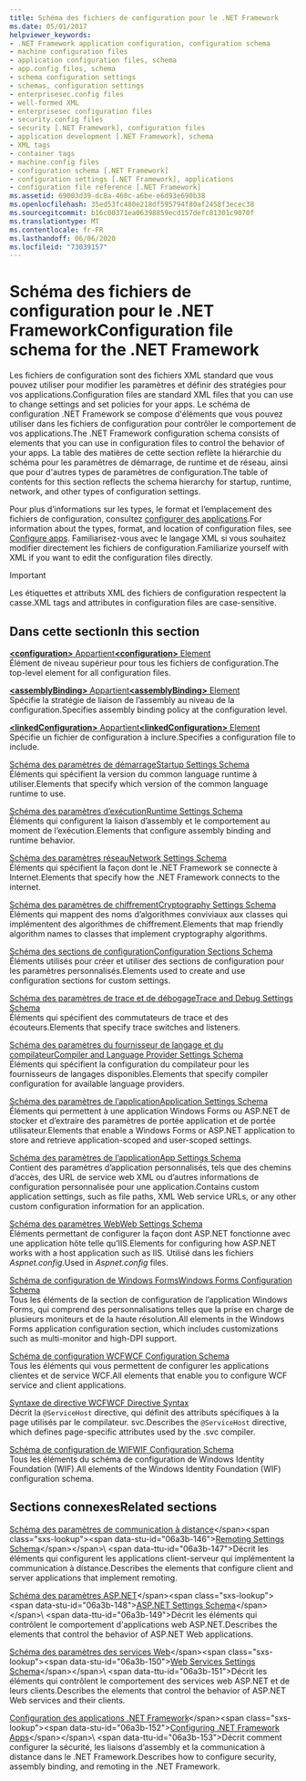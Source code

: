 ```yaml
---
title: Schéma des fichiers de configuration pour le .NET Framework
ms.date: 05/01/2017
helpviewer_keywords:
- .NET Framework application configuration, configuration schema
- machine configuration files
- application configuration files, schema
- app.config files, schema
- schema configuration settings
- schemas, configuration settings
- enterprisesec.config files
- well-formed XML
- enterprisesec configuration files
- security.config files
- security [.NET Framework], configuration files
- application development [.NET Framework], schema
- XML tags
- container tags
- machine.config files
- configuration schema [.NET Framework]
- configuration settings [.NET Framework], applications
- configuration file reference [.NET Framework]
ms.assetid: 69003d39-dc8a-460c-a6be-e6d93e690b38
ms.openlocfilehash: 35ed53fc480e218df595794f80af2458f3ecec38
ms.sourcegitcommit: b16c00371ea06398859ecd157defc81301c9070f
ms.translationtype: MT
ms.contentlocale: fr-FR
ms.lasthandoff: 06/06/2020
ms.locfileid: "73039157"
---
```

# <a name="configuration-file-schema-for-the-net-framework"></a><span data-ttu-id="06a3b-102">Schéma des fichiers de configuration pour le .NET Framework</span><span class="sxs-lookup"><span data-stu-id="06a3b-102">Configuration file schema for the .NET Framework</span></span>

<span data-ttu-id="06a3b-103">Les fichiers de configuration sont des fichiers XML standard que vous pouvez utiliser pour modifier les paramètres et définir des stratégies pour vos applications.</span><span class="sxs-lookup"><span data-stu-id="06a3b-103">Configuration files are standard XML files that you can use to change settings and set policies for your apps.</span></span> <span data-ttu-id="06a3b-104">Le schéma de configuration .NET Framework se compose d'éléments que vous pouvez utiliser dans les fichiers de configuration pour contrôler le comportement de vos applications.</span><span class="sxs-lookup"><span data-stu-id="06a3b-104">The .NET Framework configuration schema consists of elements that you can use in configuration files to control the behavior of your apps.</span></span> <span data-ttu-id="06a3b-105">La table des matières de cette section reflète la hiérarchie du schéma pour les paramètres de démarrage, de runtime et de réseau, ainsi que pour d'autres types de paramètres de configuration.</span><span class="sxs-lookup"><span data-stu-id="06a3b-105">The table of contents for this section reflects the schema hierarchy for startup, runtime, network, and other types of configuration settings.</span></span>

<span data-ttu-id="06a3b-106">Pour plus d’informations sur les types, le format et l’emplacement des fichiers de configuration, consultez [configurer des applications](../index.md).</span><span class="sxs-lookup"><span data-stu-id="06a3b-106">For information about the types, format, and location of configuration files, see [Configure apps](../index.md).</span></span> <span data-ttu-id="06a3b-107">Familiarisez-vous avec le langage XML si vous souhaitez modifier directement les fichiers de configuration.</span><span class="sxs-lookup"><span data-stu-id="06a3b-107">Familiarize yourself with XML if you want to edit the configuration files directly.</span></span>

> [!IMPORTANT]
> <span data-ttu-id="06a3b-108">Les étiquettes et attributs XML des fichiers de configuration respectent la casse.</span><span class="sxs-lookup"><span data-stu-id="06a3b-108">XML tags and attributes in configuration files are case-sensitive.</span></span>

## <a name="in-this-section"></a><span data-ttu-id="06a3b-109">Dans cette section</span><span class="sxs-lookup"><span data-stu-id="06a3b-109">In this section</span></span>

<span data-ttu-id="06a3b-110">[**\<configuration>** Appartient](configuration-element.md)</span><span class="sxs-lookup"><span data-stu-id="06a3b-110">[**\<configuration>** Element](configuration-element.md)</span></span>\
<span data-ttu-id="06a3b-111">Élément de niveau supérieur pour tous les fichiers de configuration.</span><span class="sxs-lookup"><span data-stu-id="06a3b-111">The top-level element for all configuration files.</span></span>

<span data-ttu-id="06a3b-112">[**\<assemblyBinding>** Appartient](assemblybinding-element-for-configuration.md)</span><span class="sxs-lookup"><span data-stu-id="06a3b-112">[**\<assemblyBinding>** Element](assemblybinding-element-for-configuration.md)</span></span>\
<span data-ttu-id="06a3b-113">Spécifie la stratégie de liaison de l’assembly au niveau de la configuration.</span><span class="sxs-lookup"><span data-stu-id="06a3b-113">Specifies assembly binding policy at the configuration level.</span></span>

<span data-ttu-id="06a3b-114">[**\<linkedConfiguration>** Appartient](linkedconfiguration-element.md)</span><span class="sxs-lookup"><span data-stu-id="06a3b-114">[**\<linkedConfiguration>** Element](linkedconfiguration-element.md)</span></span>\
<span data-ttu-id="06a3b-115">Spécifie un fichier de configuration à inclure.</span><span class="sxs-lookup"><span data-stu-id="06a3b-115">Specifies a configuration file to include.</span></span>

<span data-ttu-id="06a3b-116">[Schéma des paramètres de démarrage](./startup/index.md)</span><span class="sxs-lookup"><span data-stu-id="06a3b-116">[Startup Settings Schema](./startup/index.md)</span></span>\
<span data-ttu-id="06a3b-117">Éléments qui spécifient la version du common language runtime à utiliser.</span><span class="sxs-lookup"><span data-stu-id="06a3b-117">Elements that specify which version of the common language runtime to use.</span></span>

<span data-ttu-id="06a3b-118">[Schéma des paramètres d’exécution](./runtime/index.md)</span><span class="sxs-lookup"><span data-stu-id="06a3b-118">[Runtime Settings Schema](./runtime/index.md)</span></span>\
<span data-ttu-id="06a3b-119">Éléments qui configurent la liaison d’assembly et le comportement au moment de l’exécution.</span><span class="sxs-lookup"><span data-stu-id="06a3b-119">Elements that configure assembly binding and runtime behavior.</span></span>

<span data-ttu-id="06a3b-120">[Schéma des paramètres réseau](./network/index.md)</span><span class="sxs-lookup"><span data-stu-id="06a3b-120">[Network Settings Schema](./network/index.md)</span></span>\
<span data-ttu-id="06a3b-121">Éléments qui spécifient la façon dont le .NET Framework se connecte à Internet.</span><span class="sxs-lookup"><span data-stu-id="06a3b-121">Elements that specify how the .NET Framework connects to the internet.</span></span>

<span data-ttu-id="06a3b-122">[Schéma des paramètres de chiffrement](./cryptography/index.md)</span><span class="sxs-lookup"><span data-stu-id="06a3b-122">[Cryptography Settings Schema](./cryptography/index.md)</span></span>\
<span data-ttu-id="06a3b-123">Éléments qui mappent des noms d’algorithmes conviviaux aux classes qui implémentent des algorithmes de chiffrement.</span><span class="sxs-lookup"><span data-stu-id="06a3b-123">Elements that map friendly algorithm names to classes that implement cryptography algorithms.</span></span>

<span data-ttu-id="06a3b-124">[Schéma des sections de configuration](configuration-sections-schema.md)</span><span class="sxs-lookup"><span data-stu-id="06a3b-124">[Configuration Sections Schema](configuration-sections-schema.md)</span></span>\
<span data-ttu-id="06a3b-125">Éléments utilisés pour créer et utiliser des sections de configuration pour les paramètres personnalisés.</span><span class="sxs-lookup"><span data-stu-id="06a3b-125">Elements used to create and use configuration sections for custom settings.</span></span>

<span data-ttu-id="06a3b-126">[Schéma des paramètres de trace et de débogage](./trace-debug/index.md)</span><span class="sxs-lookup"><span data-stu-id="06a3b-126">[Trace and Debug Settings Schema](./trace-debug/index.md)</span></span>\
<span data-ttu-id="06a3b-127">Éléments qui spécifient des commutateurs de trace et des écouteurs.</span><span class="sxs-lookup"><span data-stu-id="06a3b-127">Elements that specify trace switches and listeners.</span></span>

<span data-ttu-id="06a3b-128">[Schéma des paramètres du fournisseur de langage et du compilateur](./compiler/index.md)</span><span class="sxs-lookup"><span data-stu-id="06a3b-128">[Compiler and Language Provider Settings Schema](./compiler/index.md)</span></span>\
<span data-ttu-id="06a3b-129">Éléments qui spécifient la configuration du compilateur pour les fournisseurs de langages disponibles.</span><span class="sxs-lookup"><span data-stu-id="06a3b-129">Elements that specify compiler configuration for available language providers.</span></span>

<span data-ttu-id="06a3b-130">[Schéma des paramètres de l’application](application-settings-schema.md)</span><span class="sxs-lookup"><span data-stu-id="06a3b-130">[Application Settings Schema](application-settings-schema.md)</span></span>\
<span data-ttu-id="06a3b-131">Éléments qui permettent à une application Windows Forms ou ASP.NET de stocker et d’extraire des paramètres de portée application et de portée utilisateur.</span><span class="sxs-lookup"><span data-stu-id="06a3b-131">Elements that enable a Windows Forms or ASP.NET application to store and retrieve application-scoped and user-scoped settings.</span></span>

<span data-ttu-id="06a3b-132">[Schéma des paramètres de l’application](./appsettings/index.md)</span><span class="sxs-lookup"><span data-stu-id="06a3b-132">[App Settings Schema](./appsettings/index.md)</span></span>\
<span data-ttu-id="06a3b-133">Contient des paramètres d’application personnalisés, tels que des chemins d’accès, des URL de service web XML ou d’autres informations de configuration personnalisée pour une application.</span><span class="sxs-lookup"><span data-stu-id="06a3b-133">Contains custom application settings, such as file paths, XML Web service URLs, or any other custom configuration information for an application.</span></span>

<span data-ttu-id="06a3b-134">[Schéma des paramètres Web](./web/index.md)</span><span class="sxs-lookup"><span data-stu-id="06a3b-134">[Web Settings Schema](./web/index.md)</span></span>\
<span data-ttu-id="06a3b-135">Éléments permettant de configurer la façon dont ASP.NET fonctionne avec une application hôte telle qu’IIS.</span><span class="sxs-lookup"><span data-stu-id="06a3b-135">Elements for configuring how ASP.NET works with a host application such as IIS.</span></span> <span data-ttu-id="06a3b-136">Utilisé dans les fichiers *Aspnet.config*.</span><span class="sxs-lookup"><span data-stu-id="06a3b-136">Used in *Aspnet.config* files.</span></span>

<span data-ttu-id="06a3b-137">[Schéma de configuration de Windows Forms](winforms/index.md)</span><span class="sxs-lookup"><span data-stu-id="06a3b-137">[Windows Forms Configuration Schema](winforms/index.md)</span></span>\
<span data-ttu-id="06a3b-138">Tous les éléments de la section de configuration de l’application Windows Forms, qui comprend des personnalisations telles que la prise en charge de plusieurs moniteurs et de la haute résolution.</span><span class="sxs-lookup"><span data-stu-id="06a3b-138">All elements in the Windows Forms application configuration section, which includes customizations such as multi-monitor and high-DPI support.</span></span>

<span data-ttu-id="06a3b-139">[Schéma de configuration WCF](./wcf/index.md)</span><span class="sxs-lookup"><span data-stu-id="06a3b-139">[WCF Configuration Schema](./wcf/index.md)</span></span>\
<span data-ttu-id="06a3b-140">Tous les éléments qui vous permettent de configurer les applications clientes et de service WCF.</span><span class="sxs-lookup"><span data-stu-id="06a3b-140">All elements that enable you to configure WCF service and client applications.</span></span>

<span data-ttu-id="06a3b-141">[Syntaxe de directive WCF](./wcf-directive/index.md)</span><span class="sxs-lookup"><span data-stu-id="06a3b-141">[WCF Directive Syntax](./wcf-directive/index.md)</span></span>\
<span data-ttu-id="06a3b-142">Décrit la `@ServiceHost` directive, qui définit des attributs spécifiques à la page utilisés par le compilateur. svc.</span><span class="sxs-lookup"><span data-stu-id="06a3b-142">Describes the `@ServiceHost` directive, which defines page-specific attributes used by the .svc compiler.</span></span>

<span data-ttu-id="06a3b-143">[Schéma de configuration de WIF](windows-identity-foundation/index.md)</span><span class="sxs-lookup"><span data-stu-id="06a3b-143">[WIF Configuration Schema](windows-identity-foundation/index.md)</span></span>\
<span data-ttu-id="06a3b-144">Tous les éléments du schéma de configuration de Windows Identity Foundation (WIF).</span><span class="sxs-lookup"><span data-stu-id="06a3b-144">All elements of the Windows Identity Foundation (WIF) configuration schema.</span></span>

## <a name="related-sections"></a><span data-ttu-id="06a3b-145">Sections connexes</span><span class="sxs-lookup"><span data-stu-id="06a3b-145">Related sections</span></span>

<span data-ttu-id="06a3b-146">[Schéma des paramètres de communication à distance](https://docs.microsoft.com/previous-versions/dotnet/netframework-4.0/z415cf9a(v=vs.100))</span><span class="sxs-lookup"><span data-stu-id="06a3b-146">[Remoting Settings Schema](https://docs.microsoft.com/previous-versions/dotnet/netframework-4.0/z415cf9a(v=vs.100))</span></span>\
<span data-ttu-id="06a3b-147">Décrit les éléments qui configurent les applications client-serveur qui implémentent la communication à distance.</span><span class="sxs-lookup"><span data-stu-id="06a3b-147">Describes the elements that configure client and server applications that implement remoting.</span></span>

<span data-ttu-id="06a3b-148">[Schéma des paramètres ASP.NET](https://docs.microsoft.com/previous-versions/dotnet/netframework-4.0/b5ysx397(v=vs.100))</span><span class="sxs-lookup"><span data-stu-id="06a3b-148">[ASP.NET Settings Schema](https://docs.microsoft.com/previous-versions/dotnet/netframework-4.0/b5ysx397(v=vs.100))</span></span>\
<span data-ttu-id="06a3b-149">Décrit les éléments qui contrôlent le comportement d'applications web ASP.NET.</span><span class="sxs-lookup"><span data-stu-id="06a3b-149">Describes the elements that control the behavior of ASP.NET Web applications.</span></span>

<span data-ttu-id="06a3b-150">[Schéma des paramètres des services Web](https://docs.microsoft.com/previous-versions/dotnet/netframework-4.0/cctwteet(v=vs.100))</span><span class="sxs-lookup"><span data-stu-id="06a3b-150">[Web Services Settings Schema](https://docs.microsoft.com/previous-versions/dotnet/netframework-4.0/cctwteet(v=vs.100))</span></span>\
<span data-ttu-id="06a3b-151">Décrit les éléments qui contrôlent le comportement des services web ASP.NET et de leurs clients.</span><span class="sxs-lookup"><span data-stu-id="06a3b-151">Describes the elements that control the behavior of ASP.NET Web services and their clients.</span></span>

<span data-ttu-id="06a3b-152">[Configuration des applications .NET Framework](https://docs.microsoft.com/previous-versions/dotnet/netframework-4.0/kza1yk3a(v=vs.100))</span><span class="sxs-lookup"><span data-stu-id="06a3b-152">[Configuring .NET Framework Apps](https://docs.microsoft.com/previous-versions/dotnet/netframework-4.0/kza1yk3a(v=vs.100))</span></span>\
<span data-ttu-id="06a3b-153">Décrit comment configurer la sécurité, les liaisons d’assembly et la communication à distance dans le .NET Framework.</span><span class="sxs-lookup"><span data-stu-id="06a3b-153">Describes how to configure security, assembly binding, and remoting in the .NET Framework.</span></span>
